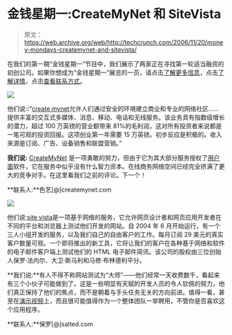 # 金钱星期一:CreateMyNet 和 SiteVista 

> 原文：<https://web.archive.org/web/http://techcrunch.com/2006/11/20/money-mondays-createmynet-and-sitevista/>

在我们的第一期“金钱星期一”节目中，我们展示了两家正在寻找第一轮适当融资的初创公司。如果你想成为“金钱星期一”展览的一员，请点击[了解更多信息](https://web.archive.org/web/20150711052940/http://uk.techcrunch.com/2006/11/10/money-mondays-a-chance-to-showcase-your-startup/)，点击[了解详情](https://web.archive.org/web/20150711052940/http://uk.techcrunch.com/2006/11/17/money-mondays-first-deadline-is-today/)，点击[查看联系方式](https://web.archive.org/web/20150711052940/http://uk.techcrunch.com/about/)。

![](img/b94682f8a61224fa545593d9dc001994.png)

他们说:**:**"[create mynet](https://web.archive.org/web/20150711052940/http://createmynet.com/)允许人们通过安全的环境建立商业和专业的网络社区……提供丰富的交互式多媒体、消息、移动、电话和无线服务。该业务具有指数级增长的潜力，超过 100 万英镑的营业额带来 81%的毛利润，这对所有投资者来说都是一笔可观的投资回报。这项创业第一年需要 15 万英镑。初步反应是积极的。收入来源是订阅、广告、设备销售和联盟营销。”

**我们说:** [CreateMyNet](https://web.archive.org/web/20150711052940/http://createmynet.com/) 是一项勇敢的努力，但由于它为其大部分服务授权了[用户面](https://web.archive.org/web/20150711052940/http://www.google.co.uk/url?sa=t&ct=res&cd=1&url=http%3A%2F%2Fwww.userplane.com%2F&ei=SQNhRYvUIaWewQG_prWjBA&usg=__9aZ5dA1QzOpySL-uq8iPhVxht5E=&sig2=6CVutaOJ20ZU9NHC-mV1yA)软件，它在服务中似乎没有什么智力资本。在线商务网络空间已经完全挤满了更大的竞争对手。在这里看我们之前的评论。下一个！

**联系人:**色艺[@]createmynet.com

![](img/e4690528e0ddf385fe0bfd3b85f71caf.png)

他们说:[site vista](https://web.archive.org/web/20150711052940/http://www.sitevista.com/)是一项基于网络的服务，它允许网页设计者和网页应用开发者在不同的平台和浏览器上测试他们开发的网站。自 2004 年 6 月开始运行，有一个三人小组开发的服务，以及我们自己的自由客户的工作。每月订阅 29 美元的真实客户数量可观。一个即将推出的新工具，它将让我们的客户在各种基于网络和软件的电子邮件客户端上测试他们的 HTML 电子邮件简讯。该公司的股权由三位创始人保罗·法内尔、大卫·斯马利和马修·布林德利平分。

**我们说:**有人不得不称网站测试为“大师”——他们经常一天收费数千，看起来有三个小伙子可能做到了。这是一些明显有天赋的开发人员的令人钦佩的努力，他们真正保持了他们的焦点，而不是朝着与手头任务无关的方向前进。值得一看，甚至在[演示视频](https://web.archive.org/web/20150711052940/http://www.sitevista.com/demo.asp)上，而且很可能值得作为一个整体团队一举聘用，不管你是否喜欢这个应用程序。

**联系人:**保罗[@]salted.com